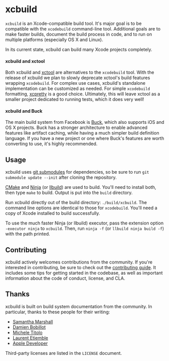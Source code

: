 # xcbuild

`xcbuild` is an Xcode-compatible build tool. It's major goal is to be compatible with the `xcodebuild` command-line tool. Additional goals are to make faster builds, document the build process in code, and to run on multiple platforms (especially OS X and Linux).

In its current state, xcbuild can build many Xcode projects completely.

#### xcbuild and xctool

Both xcbuild and [xctool](https://github.com/facebook/xctool) are alternatives to the `xcodebuild` tool. With the release of xcbuild we plan to slowly deprecate xctool's build features wrapping `xcodebuild`. For complex use cases, xcbuild's standalone implementation can be customized as needed. For simple `xcodebuild` formatting, [xcpretty](https://github.com/supermarin/xcpretty) is a good choice. Ultimately, this will leave xctool as a smaller project dedicated to running tests, which it does very well!

#### xcbuild and Buck

The main build system from Facebook is [Buck](https://buckbuild.com), which also supports iOS and OS X projects. Buck has a stronger architecture to enable advanced features like artifact caching, while having a much simpler build definition language. If you have a new project or one where Buck's features are worth converting to use, it's highly recommended.

## Usage

xcbuild uses [git submodules](https://www.kernel.org/pub/software/scm/git/docs/git-submodule.html) for dependencies, so be sure to run `git submodule update --init` after cloning the repository.

[CMake](http://www.cmake.org) and [Ninja](https://martine.github.io/ninja/) (or [llbuild](https://github.com/apple/swift-llbuild)) are used to build. You'll need to install both, then type `make` to build. Output is put into the `build` directory.

Run xcbuild directly out of the build directory: `./build/xcbuild`. The command line options are identical to those for `xcodebuild`. You'll need a copy of Xcode installed to build successfully.

To use the much faster Ninja (or llbuild) executor, pass the extension option `-executor ninja` to `xcbuild`. Then, run `ninja -f` (or `llbuild ninja build -f`) with the path printed.

## Contributing

xcbuild actively welcomes contributions from the community. If you're interested in contributing, be sure to check out the [contributing guide](https://github.com/facebook/xcbuild/blob/master/CONTRIBUTING.md). It includes some tips for getting started in the codebase, as well as important information about the code of conduct, license, and CLA.

## Thanks

xcbuild is built on build system documentation from the community. In particular, thanks to these people for their writing:

 - [Samantha Marshall](http://pewpewthespells.com)
 - [Damien Bobillot](http://maxao.free.fr/xcode-plugin-interface/)
 - [Michele Titolo](http://michele.io)
 - [Laurent Etiemble](http://www.monobjc.net/xcode-project-file-format.html)
 - [Apple Developer](https://developer.apple.com/legacy/library/documentation/DeveloperTools/Conceptual/XcodeBuildSystem/Xcode_Build_System.pdf)

Third-party licenses are listed in the `LICENSE` document.
